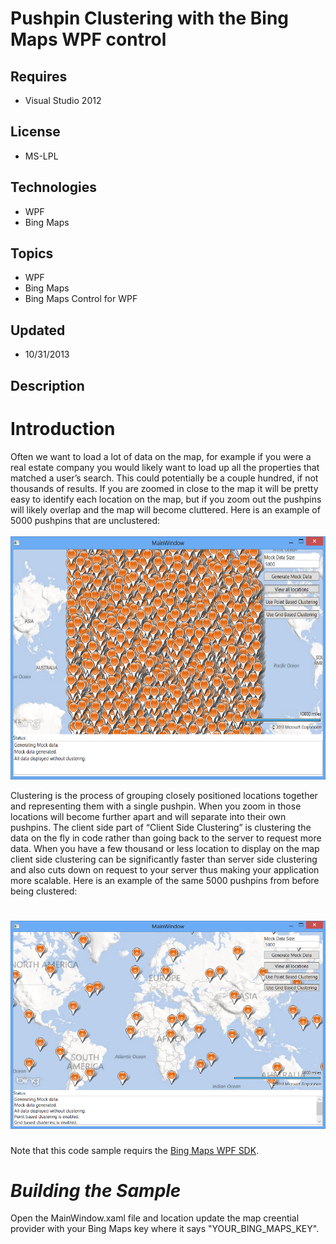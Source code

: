 # Pushpin Clustering with the Bing Maps WPF control
## Requires
- Visual Studio 2012
## License
- MS-LPL
## Technologies
- WPF
- Bing Maps
## Topics
- WPF
- Bing Maps
- Bing Maps Control for WPF
## Updated
- 10/31/2013
## Description

<h1>Introduction</h1>
<p>Often we want to load a lot of data on the map, for example if you were a real estate company you would likely want to load up all the properties that matched a user&rsquo;s search. This could potentially be a couple hundred, if not thousands of results.
 If you are zoomed in close to the map it will be pretty easy to identify each location on the map, but if you zoom out the pushpins will likely overlap and the map will become cluttered. Here is an example of 5000 pushpins that are unclustered:<br>
<br>
<img id="97772" src="97772-unclusteredmap.png" alt="" width="609" height="389"></p>
<p>Clustering is the process of grouping closely positioned locations together and representing them with a single pushpin. When you zoom in those locations will become further apart and will separate into their own pushpins. The client side part of &ldquo;Client
 Side Clustering&rdquo; is clustering the data on the fly in code rather than going back to the server to request more data. When you have a few thousand or less location to display on the map client side clustering can be significantly faster than server side
 clustering and also cuts down on request to your server thus making your application more scalable. Here is an example of the same 5000 pushpins from before being clustered:</p>
<h1><img id="97771" src="97771-clusteredmap.png" alt="" width="606" height="333"></h1>
<p>Note that this code sample requirs the <a href="http://www.microsoft.com/en-us/download/details.aspx?id=27165">
Bing Maps WPF SDK</a>.</p>
<h1><em>Building the Sample</em></h1>
<p>Open the MainWindow.xaml file and location update the map creential provider with your Bing Maps key where it says &quot;YOUR_BING_MAPS_KEY&quot;.</p>
<p><em>&nbsp;</em></p>
